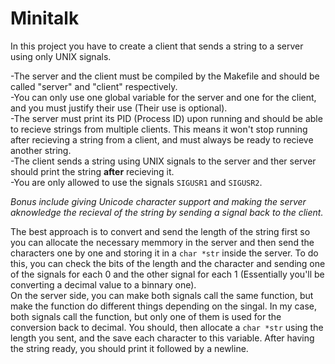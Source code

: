 # Minitalk  
In this project you have to create a client that sends a string to a server using only UNIX signals.  

-The server and the client must be compiled by the Makefile and should be called "server" and "client" respectively.  
-You can only use one global variable for the server and one for the client, and you must justify their use (Their use is optional).  
-The server must print its PID (Process ID) upon running and should be able to recieve strings from multiple clients. This means it won't stop running after recieving a string from a client, and must always be ready to recieve another string.  
-The client sends a string using UNIX signals to the server and ther server should print the string **after** recieving it.  
-You are only allowed to use the signals `SIGUSR1` and `SIGUSR2`.  

*Bonus include giving Unicode character support and making the server aknowledge the recieval of the string by sending a signal back to the client.*  

The best approach is to convert and send the length of the string first so you can allocate the necessary memmory in the server and then send the characters one by one and storing it in a `char *str` inside the server. To do this, you can check the bits of the length and the character and sending one of the signals for each 0 and the other signal for each 1 (Essentially you'll be converting a decimal value to a binnary one).  
On the server side, you can make both signals call the same function, but make the function do different things depending on the singal. In my case, both signals call the function, but only one of them is used for the conversion back to decimal. You should, then allocate a `char *str` using the length you sent, and the save each character to this variable. After having the string ready, you should print it followed by a newline.
